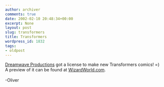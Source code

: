 ```yaml
---
author: archiver
comments: true
date: 2002-02-10 20:48:34+00:00
excerpt: None
layout: post
slug: transformers
title: Transformers
wordpress_id: 1832
tags:
- oldpost
---
```


<a href="http://dreamwaveprod.com/" target="_blank">Dreamwave Productions</a> got a license to make new Transformers comics! =) A preview of it can be found at <a href="http://news.wizardworld.com/Comics/CB013002-Trans.asp" target="_blank">WizardWorld.com</a>.<br /><br />-Oliver